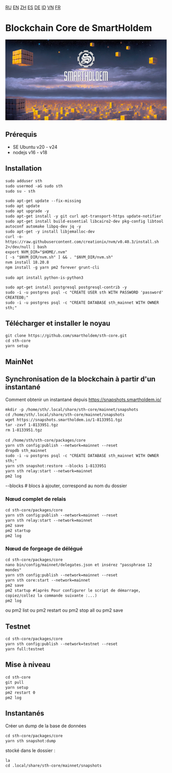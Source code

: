 [RU](./README_RU.md) [EN](./README.md) [ZH](./README_ZH.md) [ES](./README_ES.md) [DE](./README_DE.md) [ID](./README_ID.md) [VN](./README_VN.md) [FR](./README_FR.md)

# Blockchain Core de SmartHoldem

![Blockchain SmartHoldem](https://raw.githubusercontent.com/smartholdem/sth-core/main/packages/core/banner.png)


## Prérequis

- SE Ubuntu v20 - v24
- nodejs v16 - v18


## Installation

```shell
sudo adduser sth
sudo usermod -aG sudo sth
sudo su - sth
```
```shell
sudo apt-get update --fix-missing
sudo apt update
sudo apt upgrade -y
sudo apt-get install -y git curl apt-transport-https update-notifier
sudo apt-get install build-essential libcairo2-dev pkg-config libtool autoconf automake libpq-dev jq -y
sudo apt-get -y install libjemalloc-dev
curl -o- https://raw.githubusercontent.com/creationix/nvm/v0.40.3/install.sh 2>/dev/null | bash
export NVM_DIR="$HOME/.nvm"
[ -s "$NVM_DIR/nvm.sh" ] && . "$NVM_DIR/nvm.sh"
nvm install 18.20.8
npm install -g yarn pm2 forever grunt-cli

sudo apt install python-is-python3
```
```shell
sudo apt-get install postgresql postgresql-contrib -y
sudo -i -u postgres psql -c "CREATE USER sth WITH PASSWORD 'password' CREATEDB;"
sudo -i -u postgres psql -c "CREATE DATABASE sth_mainnet WITH OWNER sth;"
```
## Télécharger et installer le noyau
```shell
git clone https://github.com/smartholdem/sth-core.git
cd sth-core
yarn setup
```

## MainNet

## Synchronisation de la blockchain à partir d'un instantané
Comment obtenir un instantané depuis https://snapshots.smartholdem.io/

```shell
mkdir -p /home/sth/.local/share/sth-core/mainnet/snapshots
cd /home/sth/.local/share/sth-core/mainnet/snapshots
wget https://snapshots.smartholdem.io/1-8133951.tgz
tar -zxvf 1-8133951.tgz
rm 1-8133951.tgz

cd /home/sth/sth-core/packages/core
yarn sth config:publish --network=mainnet --reset
dropdb sth_mainnet
sudo -i -u postgres psql -c "CREATE DATABASE sth_mainnet WITH OWNER sth;"
yarn sth snapshot:restore --blocks 1-8133951
yarn sth relay:start --network=mainnet
pm2 log
```
--blocks # blocs à ajouter, correspond au nom du dossier

### Nœud complet de relais
```shell
cd sth-core/packages/core
yarn sth config:publish --network=mainnet --reset
yarn sth relay:start --network=mainnet
pm2 save
pm2 startup
pm2 log
```

### Nœud de forgeage de délégué
```shell
cd sth-core/packages/core
nano bin/config/mainnet/delegates.json et insérez "passphrase 12 mondes"
yarn sth config:publish --network=mainnet --reset
yarn sth core:start --network=mainnet
pm2 save
pm2 startup #(après Pour configurer le script de démarrage, copiez/collez la commande suivante :...)
pm2 log
```
ou pm2 list
ou pm2 restart
ou pm2 stop all
ou pm2 save

## Testnet

```shell
cd sth-core/packages/core
yarn sth config:publish --network=testnet --reset
yarn full:testnet
```

## Mise à niveau
```shell
cd sth-core
git pull
yarn setup
pm2 restart 0
pm2 log
```
## Instantanés

Créer un dump de la base de données
```shell
cd sth-core/packages/core
yarn sth snapshot:dump
```
stocké dans le dossier :
```shell
la
cd .local/share/sth-core/mainnet/snapshots
```